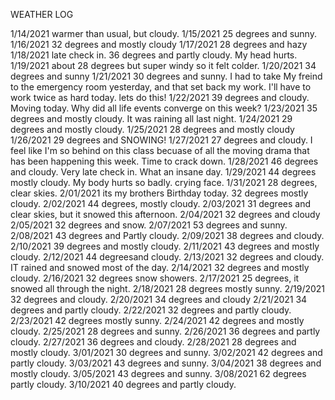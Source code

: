 WEATHER LOG

1/14/2021 warmer than usual, but cloudy.
1/15/2021 25 degrees and sunny.
1/16/2021 32 degrees and mostly cloudy
1/17/2021 28 degrees and hazy
1/18/2021 late check in. 36 degrees and partly cloudy.  My head hurts.
1/19/2021 about 28 degrees but super windy so it felt colder.
1/20/2021 34 degrees and sunny
1/21/2021 30 degrees and sunny.  I had to take My freind to the emergency room yesterday, and that set back my work.  I'll have to work twice as hard today.  lets do this!
1/22/2021 39 degrees and cloudy.   Moving today.  Why did all life events converge on this week?
1/23/2021 35 degrees and mostly cloudy.  It was raining all last night.
1/24/2021 29 degrees and mostly cloudy.
1/25/2021 28 degrees and mostly cloudy
1/26/2021 29 degrees and SNOWING!
1/27/2021 27 degrees and cloudy.  I feel like I'm so behind on this class becuase of all the moving drama that has been happening this week.  Time to crack down.
1/28/2021 46 degrees and cloudy. Very late check in.  What an insane day.
1/29/2021 44 degrees mostly cloudy.  My body hurts so badly.  crying face.
1/31/2021 28 degrees, clear skies.
2/01/2021 its my brothers Birthday today. 32 degrees mostly cloudy.
2/02/2021 44 degrees, mostly cloudy.
2/03/2021 31 degrees and clear skies, but it snowed this afternoon.
2/04/2021 32 degrees and cloudy
2/05/2021 32 degrees and snow.
2/07/2021 53 degrees and sunny.
2/08/2021 43 degrees and Partly cloudy.
2/09/2021 38 degrees and cloudy.
2/10/2021 39 degrees and mostly cloudy.
2/11/2021 43 degrees and mostly cloudy.
2/12/2021 44 degreesand cloudy.
2/13/2021 32 degrees and cloudy.  IT rained and snowed most of the day.
2/14/2021 32 degrees and mostly cloudy.
2/16/2021 32 degrees snow showers.
2/17/2021 25 degrees, it snowed all through the night.
2/18/2021 28 degrees mostly sunny.
2/19/2021 32 degrees and cloudy.
2/20/2021 34 degrees and cloudy
2/21/2021 34 degrees and partly cloudy.
2/22/2021 32 degrees and partly cloudy.
2/23/2021 42 degrees mostly sunny.
2/24/2021 42 degrees and mostly cloudy.
2/25/2021 28 degrees and sunny.
2/26/2021 36 degrees and partly cloudy.
2/27/2021 36 degrees and cloudy.
2/28/2021 28 degrees and mostly cloudy.
3/01/2021 30 degrees and sunny.
3/02/2021 42 degrees and partly cloudy.
3/03/2021 43 degrees and sunny.
3/04/2021 38 degrees and mostly cloudy.
3/05/2021 43 degrees and sunny.
3/08/2021 62 degrees partly cloudy.
3/10/2021 40 degrees and partly cloudy.
